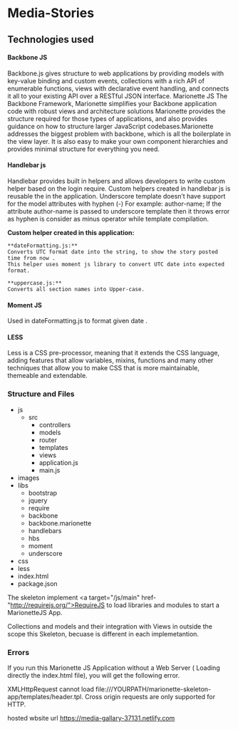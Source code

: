 # Media-Stories

## Technologies used

#### Backbone JS

Backbone.js gives structure to web applications by providing models with key-value binding and custom events, 
collections with a rich API of enumerable functions, views with declarative event handling, and connects it all
 to your existing API over a RESTful JSON interface.
Marionette JS
The Backbone Framework, Marionette simplifies your Backbone application code with robust views and architecture solutions
Marionette provides the structure required for those types of applications, and also provides guidance on how to structure 
larger JavaScript codebases.Marionette addresses the biggest problem with backbone, which is all the boilerplate in 
the view layer. It is also easy to make your own component hierarchies and provides minimal structure for everything you need. 

#### Handlebar js

Handlebar provides built in helpers and allows developers to write custom helper based on the login require. 
 Custom helpers created in handlebar js is reusable the in the application.
 Underscore template doesn’t have support for the model attributes with hyphen (-)
   For example: author-name;
   If the attribute author-name is passed to underscore template then it throws error as hyphen is consider 
   as minus operator while template compilation.
     
  **Custom helper created in this application:**
 
    **dateFormatting.js:**
	Converts UTC format date into the string, to show the story posted time from now .
	This helper uses moment js library to convert UTC date into expected format.
	
	**uppercase.js:**
    Converts all section names into Upper-case.

 #### Moment JS
Used in dateFormatting.js  to format given date .


#### LESS

Less is a CSS pre-processor, meaning that it extends the CSS language, adding features that allow 
variables, mixins, functions and many other techniques that allow you to make CSS that is more maintainable, themeable and extendable.

### Structure and Files

 + js
    + src
	    + controllers
        + models
        + router
        + templates
        + views
	    + application.js
	    + main.js
  + images
  + libs
	+ bootstrap
	+ jquery
	+ require
	+ backbone 
	+ backbone.marionette
	+ handlebars
	+ hbs
	+ moment
	+ underscore
 + css
 + less
 + index.html
 + package.json

     
 The skeleton implement <a target="/js/main" href-"http://requirejs.org/">RequireJS to load libraries and modules to start a  MarionetteJS App.

Collections and models and their integration with Views in outside the scope this Skeleton, becuase is different in each implemetantion. 

### Errors

If you run this Marionette JS Application without a Web Server ( Loading directly the index.html file), you will get the following error.

XMLHttpRequest cannot load file:///YOURPATH/marionette-skeleton-app/templates/header.tpl. Cross origin requests are only supported for HTTP.

hosted wbsite url
https://media-gallary-37131.netlify.com

